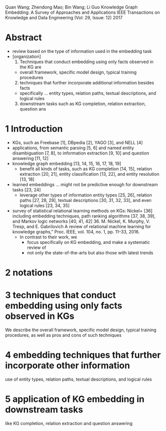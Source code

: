 Quan Wang; Zhendong Mao; Bin Wang; Li Guo
Knowledge Graph Embedding: A Survey of Approaches and Applications
IEEE Transactions on Knowledge and Data Engineering (Vol: 29, Issue: 12) 2017

# Abstract

* review based on the type of information used in the embedding task
* [organization]
  1. Techniques that conduct embedding using only facts observed in the KG are
    * overall framework, specific model design, typical training procedures
  2. techniques that further incorporate additional information besides facts
    * specifically ... entity types, relation paths, textual descriptions, and
      logical rules
  3. downstream tasks such as KG completion, relation extraction, question ans

# 1 Introduction

* KGs, such as Freebase [1], DBpedia [2], YAGO [3], and NELL [4]
* applications, from semantic parsing [5, 6] and
  named entity disambiguation [7, 8], to
  information extraction [9, 10] and
  question answering [11, 12]
* knowledge graph embedding [13, 14, 15, 16, 17, 18, 19]
  * benefit all kinds of tasks, such as KG completion [14, 15],
    relation extraction [20, 21],
    entity classification [13, 22], and
    entity resolution [13, 18]
* learned embeddings ... might not be predictive enough for downstream tasks
  [23, 24]
  * leverage other types of information
    entity types [25, 26], relation paths [27, 28, 29],
    textual descriptions [30, 31, 32, 33], and even logical rules [23, 34, 35]
* survey of statistical relational learning methods on KGs: Nickel+ [36]
  including embedding techniques, path ranking algorithms [37, 38, 39], and
  Markov logic networks [40, 41, 42]
  36. M. Nickel, K. Murphy, V. Tresp, and E. Gabrilovich
    A review of relational machine learning for knowledge graphs,”
    Proc. IEEE, vol. 104, no. 1, pp. 11–33, 2016.
  * In contrast to their work, we
    * focus specifically on KG embedding, and make a systematic review of
    * not only the state-of-the-arts but also those with latest trends

# 2 notations

# 3 techniques that conduct embedding using only facts observed in KGs

We describe the overall framework, specific model design, typical training
procedures, as well as pros and cons of such techniques

# 4 embedding techniques that further incorporate other information

use of entity types, relation paths, textual descriptions, and logical rules

# 5 application of KG embedding in downstream tasks

like KG completion, relation extraction and question answering
